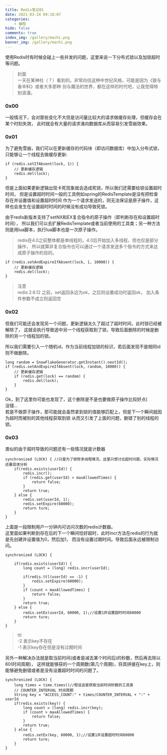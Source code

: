 ```yaml
---
title: Redis笔记01
date: 2021-03-24 09:18:07
categories:
    - 编程
hide: false
comments: true
index_img: /gallery/machi.png
banner_img: /gallery/machi.png
---
```

使用Redis时有时候会碰上一些并发的问题，这里来说一下分布式锁以及加锁超时等问题。
<!--more-->
> 封面  
> 一天在某神社（？）看到的。非常向往这种中世纪风格，可能是因为《狼与香辛料》或者大多那种
> 剑与魔法的世界，都在这样的时代吧，让我觉得特别浪漫。
### 0x00
一般情况下，会对那些变化不大但是访问量比较大的请求做缓存处理，但缓存会在某个时刻失效，
此时就会有大量的请求涌向数据库从而容易引发雪崩效果。
### 0x01
为了避免雪崩，我们可以在更新缓存的代码块（即访问数据库）中加入分布式锁，只能够让一个线程去做缓存更新:
```
if (redis.setIfAbsent(lock, 1)) { 
    // 更新缓存逻辑
    redis.del(lock);
}
```
但是上面如果更新逻辑出现卡死现象就会造成死锁，所以我们还需要给锁设置超时时间，
但是设置超时时间一般的工具例如spring的RedisTemplate是没有把检查存在并设置值和设置超时时间
作为一个请求发送的，则无法保证是原子操作，这样也会发生在设置超时时间的时候没有成功导致死锁。  

由于redis新版本支持了setNX和EX复合指令的原子操作（即判断存在和设置超时时间），
所以我们可以去扩展RedisTemplate或者当前使用的工具类；另一种方法则是用lua脚本，执行lua脚本也是一次原子操作。
> redis在4.0之前整体都是单线程的，4.0后开始加入多线程，但也仅是部分操作，
> 所以就算非复合指令也可以通过一个请求发送多个指令的方式来达成原子操作的目的。
```
if (redis.setAndExpireIfAbsent(lock, 1, 10000)) { 
    // 更新缓存逻辑
    redis.del(lock);
}
```
> 注意   
> redis 2.6.12 之前，set返回永远为ok，之后则设置成功时返回ok，
> 加入条件参数不成立则返回空
### 0x02
但我们可能还会发现另一个问题，更新逻辑太久了超过了超时时间，此时锁已经被解除了，
这就会执行导致途中另一个线程获取到了锁，导致后面删除的时候是删除的另一个线程加的锁。  

所以我们需要引入一个随机id，作为当前线程加锁的标识，若后面发现不是相同id则不做删除。
```
long random = SnowFlakeGenerator.getInstant().nextId();
if (redis.setAndExpireIfAbsent(lock, random, 10000)) { 
    // 更新缓存逻辑
    if (redis.get(lock) == random) {
        redis.del(lock);
    }
}
```
Ok，到了这里你可能也发现了，这个删除是不是也要做原子操作比较好点(  
没错...  
若是不做原子操作，那可能就会虽然拿到锁的值能够匹配上，但是下一个瞬间就因为超时而被别的其他线程获取到锁
从而又引发了上面的问题，删错了别的线程的锁。
### 0x03
类似的由于超时导致的问题还有一些情况就是计数器
```
synchronized (LOCK) { //只是为了排除多线程情况，这里只想讨论超时问题，实际情况还要具体分析
    if(redis.exists(userId)) {
        redis.incr();
        if (redis.get(userId) > maxAllowedTimes) {
            return false;
        }
        return true;
    } else {
        redis.set(userId, 1);
        redis.setExpire(60000);
        return ture;
    }
}
```
上面是一段限制用户一分钟内可访问次数的redis计数器。  
这里面如果判断到存在后的下一个瞬间恰好超时，此时incr方法在redis的行为就是先创建并设置值为0，然后加1，
而没有设置过期时间。导致后面永远被限制访问。  
```
synchronized (LOCK) {
 
    if(redis.exists(userId)) {
        long count = (long) redis.incr(userId);
        
        if(redis.ttl(userId) == -1) {
            redis.setExpire(60000);
        }
        if (count > maxAllowedTimes) {
            return false;
        }
        return true;
    } else {
        redis.setEx(userId, 60000, 1);//设置1并设置超时时间60000
        return ture;
    }
}
```
> ttl  
> -2 表示key不存在  
> -1 表示key存在但是没有过期时间  

另外一种解决办法就是取当前时间(或者是减去某个时间后)的秒数，然后再去除以60(时间周期)，
这样就能够获的一个周期数(第几个周期)，将其拼接在key上，则能够避免删错或者是没有设置超时时间的问题了。
```
synchronized (LOCK) {
    long times = time.times()//假设这是获取当前时间秒数的工具类
    // COUNTER_INTERVAL 时间周期
    String key = "ACCESS_COUNT:" + times/COUNTER_INTERVAL + ":" + userId 
    if(redis.exists(key)) {
        long count = (long) redis.incr(key);
        if (count > maxAllowedTimes) {
            return false;
        }
        return true;
    } else {
        redis.setEx(key, 60000, 1);//设置1并设置超时时间60000
        return ture;
    }
}
```

  
  